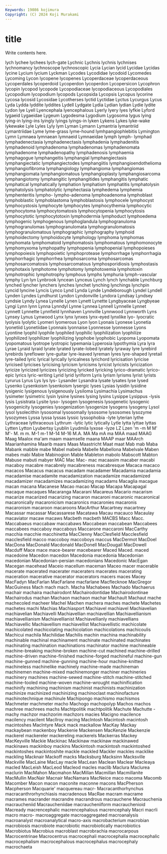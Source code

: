 ```yaml
---
Keywords: 19086 kojimura
Copyright: (C) 2024 Koji Murakami
---
```


# title

Write contents here.



lych
lychee lychees lych-gate Lychnic Lychnis lychnis lychnises lychnomancy lychnoscope lychnoscopic
Lycia Lycian lycid Lycidae Lycidas lycine Lycium lycium Lyckman Lycodes
Lycodidae lycodoid Lycomedes Lycoming Lycon lycopene lycopenes Lycoperdaceae lycoperdaceous Lycoperdales
lycoperdoid Lycoperdon lycoperdon Lycopersicon Lycophron lycopin lycopod lycopode Lycopodiaceae lycopodiaceous
Lycopodiales Lycopodium lycopodium lycopods Lycopsida Lycopsis Lycopus lycorine Lycosa lycosid
Lycosidae Lycotherses lyctid Lyctidae Lyctus Lycurgus Lycus Lyda Lydda lyddite
lyddites Lydell Lydgate Lydia Lydian lydian Lydie lydite Lydon lye
Lyell Lyencephala lyencephalous Lyerly lyery lyes lyfkie Lyford lygaeid Lygaeidae
Lygeum Lygodesma Lygodium Lygosoma lygus lying lying-in lying-ins lyingly lyings
lyings-in lyken Lykens Lykes lyke-wake lykewake Lyle Lyles Lyly lym
Lyman Lymann Lymantria lymantriid Lymantriidae Lyme lyme-grass lyme-hound lymhpangiophlebitis Lymington
Lymn Lymnaea lymnaean lymnaeid Lymnaeidae lymph lymph- lymphad lymphadenectasia lymphadenectasis
lymphadenia lymphadenitis lymphadenoid lymphadenoma lymphadenomas lymphadenomata lymphadenome lymphadenopathy lymphadenosis lymphaemia
lymphagogue lymphangeitis lymphangial lymphangiectasis lymphangiectatic lymphangiectodes lymphangiitis lymphangioendothelioma lymphangiofibroma lymphangiology
lymphangioma lymphangiomas lymphangiomata lymphangiomatous lymphangioplasty lymphangiosarcoma lymphangiotomy lymphangitic lymphangitides lymphangitis
lymphatic lymphatical lymphatically lymphation lymphatism lymphatitis lymphatolysin lymphatolysis lymphatolytic lymphectasia
lymphedema lymphemia lymphenteritis lympho- lympho-adenoma lymphoadenoma lymphoblast lymphoblastic lymphoblastoma lymphoblastosis
lymphocele lymphocyst lymphocystosis lymphocyte lymphocytes lymphocythemia lymphocytic lymphocytoma lymphocytomatosis lymphocytopenia
lymphocytosis lymphocytotic lymphocytotoxin lymphodermia lymphoduct lymphoedema lymphogenic lymphogenous lymphoglandula lymphogranuloma
lymphogranulomas lymphogranulomata lymphogranulomatosis lymphogranulomatous lymphographic lymphography lymphoid lymphoidectomy lymphoidocyte lymphology
lymphoma lymphomas lymphomata lymphomatoid lymphomatosis lymphomatous lymphomonocyte lymphomyxoma lymphopathy lymphopenia
lymphopenial lymphopoieses lymphopoiesis lymphopoietic lymphoprotease lymphorrhage lymphorrhagia lymphorrhagic lymphorrhea lymphosarcoma
lymphosarcomas lymphosarcomatosis lymphosarcomatous lymphosporidiosis lymphostasis lymphotaxis lymphotome lymphotomy lymphotoxemia lymphotoxin
lymphotrophic lymphotrophy lymphous lymphs lymphuria lymph-vascular lymphy Lyn lyn Lynbrook
lyncean Lynceus Lynch lynch lynchable Lynchburg lynched lyncher lynchers lynches
lynchet lynching lynchings lynchpin Lyncid lyncine Lyncis Lynco Lynd Lynda
Lynde Lyndeborough Lyndel Lyndell Lynden Lyndes Lyndhurst Lyndon Lyndonville Lyndora
Lyndsay Lyndsey Lyndsie Lyndy Lynea Lynelle Lynen Lynett Lynette Lyngbyaceae
Lyngbyeae Lyngi Lynn lynn Lynna Lynndyl Lynne Lynnea Lynnell Lynnelle
Lynnet Lynnett Lynnette Lynnfield lynnhaven Lynnville Lynnwood Lynnworth Lyns Lynsey
Lynus Lynwood Lynx lynx lynxes lynx-eyed lynxlike lyo- lyocratic lyolysis
lyolytic Lyomeri lyomerous Lyon lyon Lyonais Lyonese Lyonetia lyonetiid Lyonetiidae
Lyonnais lyonnaise Lyonnesse lyonnesse Lyons Lyontine lyophil lyophile lyophiled lyophilic
lyophilization lyophilize lyophilized lyophilizer lyophilizing lyophobe lyophobic Lyopoma Lyopomata lyopomatous
lyotrope lyotropic lypemania Lyperosia lypothymia Lyra lyra Lyrae Lyraid lyraid
lyrate lyrated lyrate-lobed lyrately lyraway lyre lyrebird lyrebirds lyreflower lyre-guitar
lyre-leaved lyreman lyres lyre-shaped lyretail lyre-tailed lyric lyrical lyrically lyricalness
lyrichord lyricisation lyricise lyricised lyricises lyricising lyricism lyricisms lyricist lyricists
lyricization lyricize lyricized lyricizes lyricizing lyricked lyricking lyrico-dramatic lyrico-epic lyrics
lyric-writing Lyrid lyrid lyriform Lyris lyrism lyrisms lyrist lyrists Lyrurus
Lyrus Lys lys lys- Lysander Lysandra lysate lysates lyse lysed
Lysenko Lysenkoism lysenkoism lysergic lyses Lysias lysidin lysidine lysigenic lysigenous
lysigenously Lysiloma Lysimachia Lysimachus lysimeter lysimetric lysin lysine lysines lysing
lysins Lysippe Lysippus -lysis lysis Lysistrata Lysite lyso- lysogen lysogenesis
lysogenetic lysogenic lysogenicity lysogenies lysogenization lysogenize lysogens lysogeny Lysol lysol
lysolecithin lysosomal lysosomally lysosome lysosomes lysozyme lysozymes Lyssa lyssa lyssas
lyssic lyssophobia -lyte lyterian lythe Lythraceae lythraceous Lythrum -lytic lytic
lytically Lytle lytta lyttae lyttas Lytten Lytton Lyubertsy Lyublin Lyudmila
lyxose -lyze LZ Lzen 'm -m M M' M'- M.
m m. M-1 m-1 M-14 M-16 M.A. MA Ma mA
ma MAA maad MAAG Maag Maalox ma'am maam maamselle maana
MAAP maar MAArch Maarianhamina Maarib maars Maas Maastricht Maat maat
Mab mab Maba Mabank mabble mabe Mabel mabela Mabelle Mabellona
Mabelvale Maben mabes mabi Mabie Mabinogion Mable Mableton mabolo Mabscott
Mabton Mabuse mabuti mabyer MAC Mac Mac- mac macaasim macaber
macabi macaboy macabre macabrely macabreness macabresque Macaca macaco macacos Macacus
macacus macadam macadamer Macadamia macadamia macadamise macadamite macadamization macadamize macadamized
macadamizer macadamizes macadamizing macadams Macaglia macague macan macana Macanese Macao
macao Macap Macapa Macapagal macaque macaques Macaranga Macarani Macareus Macario
macarism macarize macarized macarizing macaron macaroni macaronic macaronical macaronically macaronicism
macaronics macaronies macaronis macaronism macaroon macaroons MacArthur Macartney macartney Macassar
macassar Macassarese Macatawa Macau macauco Macaulay macaviator macaw macaws Macbeth
macbeth MACBS Macc Macc. Maccabaeus maccabaw maccabaws Maccabean maccabean Maccabees
maccabees maccaboy maccaboys Maccarone maccaroni MacCarthy macchia macchie macchinetta MacClenny
MacClesfield Macclesfield macclesfield macco maccoboy maccoboys maccus MacDermot MacDoel MacDona
MacDonald Macdonald MacDonell MacDougall MacDowell Macduff Mace mace mace-bearer macebearer
Maced Maced. maced macedoine Macedon macedon Macedonia macedonia Macedonian macedonian
Macedonian-persian macedonians Macedonic MacEgan Macegan macehead Maceio macellum maceman Maceo
macer macerable macerate macerated macerater maceraters macerates macerating maceration macerative
macerator macerators macers maces Macey MacFadyn MacFarlan MacFarlane macfarlane Macflecknoe
MacGregor MacGuiness Mach mach mach. Macha Machabees Machado Machaerus machair
machaira machairodont Machairodontidae Machairodontinae Machairodus machan Machaon machaon machar Machault
Machaut mache machecoled macheer Machel Machen machera maches machete Machetes
machetes machi Machias Machiasport Machiavel machiavel Machiavelian machiavelian Machiavelli Machiavellian
machiavellian Machiavellianism machiavellianism Machiavellianist Machiavellianly machiavellians Machiavellic Machiavellism machiavellist Machiavellistic
machicolate machicolated machicolating machicolation machicolations machicoulis Machicui machila Machilidae Machilis
machin machina machinability machinable machinal machinament machinate machinated machinates machinating
machination machinations machinator machine machineable machine-breaking machine-broken machine-cut machined machine-drilled
machine-driven machine-finished machine-forged machineful machine-gun machine-gunned machine-gunning machine-hour machine-knitted machineless
machinelike machinely machine-made machineman machinemen machine-mixed machinemonger machiner machineries machinery
machines machine-sewed machine-stitch machine-stitched machine-tooled machine-woven machine-wrought machinification machinify machining
machinism machinist machinists machinization machinize machinized machinizing machinoclast machinofacture machinotechnique
machinule Machipongo machismo machismos Machmeter machmeter macho Machogo machopolyp Machos
machos machree machrees machs Machtpolitik machtpolitik Machute Machutte -machy machzor
machzorim machzors macies Macigno macilence macilency macilent MacIlroy macing MacIntosh
Macintosh macintosh macintoshes MacIntyre Mack mack mackallow MacKay Mackay mackaybean
mackenboy Mackenie Mackensen MacKenzie Mackenzie mackerel mackereler mackereling mackerels Mackerras
Mackey MacKeyville Mackie Mackinac Mackinaw mackinaw mackinawed mackinaws mackinboy mackins
Mackintosh mackintosh mackintoshed mackintoshes mackintoshite mackle mackled Mackler mackles macklike
mackling Macknair Mackoff macks Macksburg Macksinn Macksville Mackville MacLaine MacLay
macle MacLean Maclean Maclear Macleaya macled MacLeish MacLeod Macleod macles
maclib Maclura Maclurea maclurin MacMahon Macmahon MacMillan Macmillan Macmillanite MacMullin
MacNair Macnair MacNamara MacNeice maco macoma Macomb Macomber Macon macon
maconite maconne macons MacPherson Macpherson Macquarie' macquereau macr- Macracanthorhynchus macracanthrorhynchiasis
macradenous MacRae macram macrame macrames macrander macrandre macrandrous macrauchene Macrauchenia
macraucheniid Macraucheniidae macraucheniiform macrauchenioid Macready macrencephalic macrencephalous macrencephaly Macri macrli
macro macro- macroaggregate macroaggregated macroanalysis macroanalyst macroanalytical macro-axis macrobacterium macrobian
macrobiosis macrobiote macrobiotic macrobiotically macrobiotics Macrobiotus Macrobius macroblast macrobrachia macrocarpous
Macrocentrinae Macrocentrus macrocephali macrocephalia macrocephalic macrocephalism macrocephalous macrocephalus macrocephaly macrochaeta
